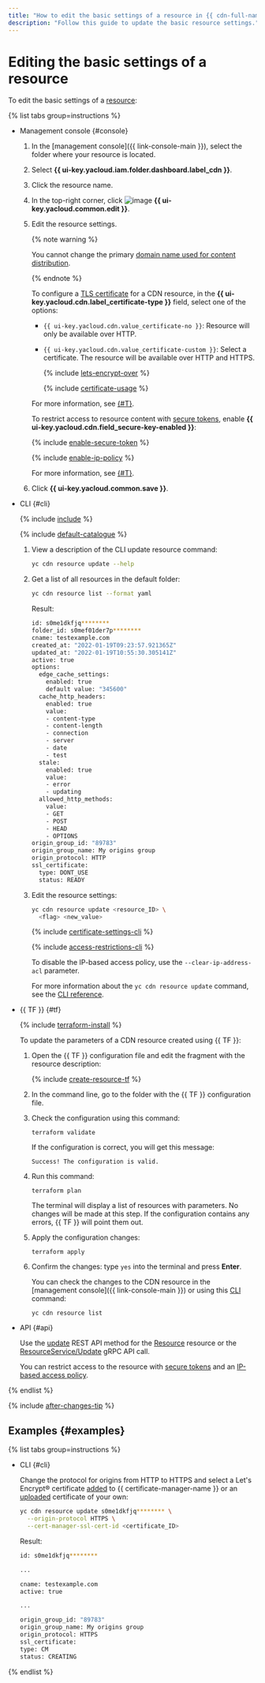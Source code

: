 ```yaml
---
title: "How to edit the basic settings of a resource in {{ cdn-full-name }}"
description: "Follow this guide to update the basic resource settings."
---
```


# Editing the basic settings of a resource

To edit the basic settings of a [resource](../../concepts/resource.md):

{% list tabs group=instructions %}

- Management console {#console}

   1. In the [management console]({{ link-console-main }}), select the folder where your resource is located.

   1. Select **{{ ui-key.yacloud.iam.folder.dashboard.label_cdn }}**.

   1. Click the resource name.

   1. In the top-right corner, click ![image](../../../_assets/console-icons/pencil.svg) **{{ ui-key.yacloud.common.edit }}**.

   1. Edit the resource settings.

      {% note warning %}

      You cannot change the primary [domain name used for content distribution](../../concepts/resource.md#hostnames).

      {% endnote %}

      To configure a [TLS certificate](../../concepts/clients-to-servers-tls.md) for a CDN resource, in the **{{ ui-key.yacloud.cdn.label_certificate-type }}** field, select one of the options:

      * `{{ ui-key.yacloud.cdn.value_certificate-no }}`: Resource will only be available over HTTP.


      * `{{ ui-key.yacloud.cdn.value_certificate-custom }}`: Select a certificate. The resource will be available over HTTP and HTTPS.

         {% include [lets-encrypt-over](../../../_includes/cdn/lets-encrypt-over.md) %}

         {% include [certificate-usage](../../../_includes/cdn/certificate-usage.md) %}

      For more information, see [{#T}](../../concepts/clients-to-servers-tls.md).

      To restrict access to resource content with [secure tokens](../../concepts/secure-tokens.md), enable **{{ ui-key.yacloud.cdn.field_secure-key-enabled }}**:

      {% include [enable-secure-token](../../../_includes/cdn/enable-secure-token.md) %}

      {% include [enable-ip-policy](../../../_includes/cdn/enable-ip-policy.md) %}

      For more information, see [{#T}](enable-secure-token.md).

   1. Click **{{ ui-key.yacloud.common.save }}**.

- CLI {#cli}

   {% include [include](../../../_includes/cli-install.md) %}

   {% include [default-catalogue](../../../_includes/default-catalogue.md) %}

   1. View a description of the CLI update resource command:

      ```bash
      yc cdn resource update --help
      ```

   1. Get a list of all resources in the default folder:

      ```bash
      yc cdn resource list --format yaml
      ```

      Result:

      ```bash
      id: s0me1dkfjq********
      folder_id: s0mef01der7p********
      cname: testexample.com
      created_at: "2022-01-19T09:23:57.921365Z"
      updated_at: "2022-01-19T10:55:30.305141Z"
      active: true
      options:
        edge_cache_settings:
          enabled: true
          default value: "345600"
        cache_http_headers:
          enabled: true
          value:
          - content-type
          - content-length
          - connection
          - server
          - date
          - test
        stale:
          enabled: true
          value:
          - error
          - updating
        allowed_http_methods:
          value:
          - GET
          - POST
          - HEAD
          - OPTIONS
      origin_group_id: "89783"
      origin_group_name: My origins group
      origin_protocol: HTTP
      ssl_certificate:
        type: DONT_USE
        status: READY
      ```

   1. Edit the resource settings:

      ```bash
      yc cdn resource update <resource_ID> \
        <flag> <new_value>
      ```

      {% include [certificate-settings-cli](../../../_includes/cdn/certificate-settings-cli.md) %}

      {% include [access-restrictions-cli](../../../_includes/cdn/access-restrictions-cli.md) %}

      To disable the IP-based access policy, use the `--clear-ip-address-acl` parameter.

      For more information about the `yc cdn resource update` command, see the [CLI reference](../../../cli/cli-ref/managed-services/cdn/resource/update.md).

- {{ TF }} {#tf}

   {% include [terraform-install](../../../_includes/terraform-install.md) %}

   To update the parameters of a CDN resource created using {{ TF }}:

   1. Open the {{ TF }} configuration file and edit the fragment with the resource description:

      {% include [create-resource-tf](../../../_includes/cdn/create-resource-tf.md) %}

   1. In the command line, go to the folder with the {{ TF }} configuration file.

   1. Check the configuration using this command:
      ```
      terraform validate
      ```

      If the configuration is correct, you will get this message:

      ```
      Success! The configuration is valid.
      ```

   1. Run this command:
      ```
      terraform plan
      ```

      The terminal will display a list of resources with parameters. No changes will be made at this step. If the configuration contains any errors, {{ TF }} will point them out.

   1. Apply the configuration changes:
      ```
      terraform apply
      ```

   1. Confirm the changes: type `yes` into the terminal and press **Enter**.

      You can check the changes to the CDN resource in the [management console]({{ link-console-main }}) or using this [CLI](../../../cli/quickstart.md) command:

      ```
      yc cdn resource list
      ```

- API {#api}

   Use the [update](../../api-ref/Resource/update.md) REST API method for the [Resource](../../api-ref/Resource/index.md) resource or the [ResourceService/Update](../../api-ref/grpc/resource_service.md#Update) gRPC API call.

   You can restrict access to the resource with [secure tokens](../../concepts/secure-tokens.md) and an [IP-based access policy](../../concepts/ip-address-acl.md).

{% endlist %}

{% include [after-changes-tip](../../../_includes/cdn/after-changes-tip.md) %}

## Examples {#examples}

{% list tabs group=instructions %}

- CLI {#cli}

   Change the protocol for origins from HTTP to HTTPS and select a Let's Encrypt® certificate [added](../../../certificate-manager/operations/managed/cert-create.md) to {{ certificate-manager-name }} or an [uploaded](../../../certificate-manager/operations/import/cert-create.md) certificate of your own:

   ```bash
   yc cdn resource update s0me1dkfjq******** \
     --origin-protocol HTTPS \
     --cert-manager-ssl-cert-id <certificate_ID>
   ```

   Result:

   ```bash
   id: s0me1dkfjq********

   ...

   cname: testexample.com
   active: true

   ...

   origin_group_id: "89783"
   origin_group_name: My origins group
   origin_protocol: HTTPS
   ssl_certificate:
   type: CM
   status: CREATING
   ```

{% endlist %}